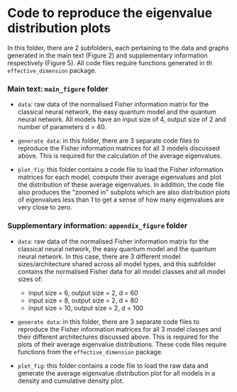 # Code to reproduce the eigenvalue distribution plots

In this folder, there are 2 subfolders, each pertaining to the data and graphs 
generated in the main text (Figure 2) and supplementary information respectively (Figure 5). All code files 
require functions generated in th `effective_dimension` package.

### Main text: `main_figure` folder

- `data`: raw data of the normalised Fisher information matrix for the classical neural network,
  the easy quantum model and the quantum neural network. All models have an input size of 
  4, output size of 2 and number of parameters d = 40.
  

- `generate data`: in this folder, there are 3 separate code files to reproduce the Fisher information
matrices for all 3 models discussed above. This is required for the calculation of 
  the average eigenvalues. 


- `plot_fig`: this folder contains a code file to load the Fisher information matrices for each model,
compute their average eigenvalues and plot the distribution of these average eigenvalues. In 
  addition, the code file also produces the "zoomed in" subplots which are also distribution
  plots of eigenvalues less than 1 to get a sense of how many eigenvalues are very close to zero.
  
### Supplementary information: `appendix_figure` folder

- `data`: raw data of the normalised Fisher information matrix for the classical neural network,
  the easy quantum model and the quantum neural network. In this case, there are 3 different model 
  sizes/architecture shared across all model types, and this subfolder contains the normalised Fisher data for all model 
  classes and all model sizes of: 
  - input size = 6, output size = 2, d = 60
  - input size = 8, output size = 2, d = 80
  - input size = 10, output size = 2, d = 100 
    

- `generate data`: in this folder, there are 3 separate code files to reproduce the Fisher information
matrices for all 3 model classes and their different architectures discussed above. This is required for the plots of their
  average eigenvalue distributions. These code files require functions from the `effective_dimension`
  package.
  

- `plot_fig`: this folder contains a code file to load the raw data and generate the 
average eigenvalue distribution plot for all models in a density and cumulative density plot.
